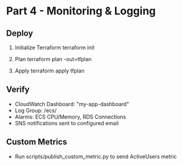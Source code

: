 # Part 4 - Monitoring & Logging

## Deploy

1. Initialize Terraform
   terraform init

2. Plan
   terraform plan -out=tfplan

3. Apply
   terraform apply tfplan

## Verify

- CloudWatch Dashboard: "my-app-dashboard"
- Log Group: /ecs/<service-name>
- Alarms: ECS CPU/Memory, RDS Connections
- SNS notifications sent to configured email

## Custom Metrics

- Run scripts/publish_custom_metric.py to send ActiveUsers metric

